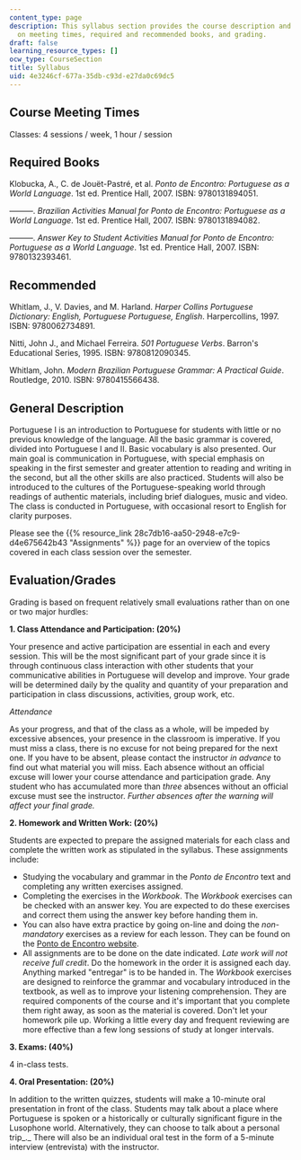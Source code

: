 ```yaml
---
content_type: page
description: This syllabus section provides the course description and information
  on meeting times, required and recommended books, and grading.
draft: false
learning_resource_types: []
ocw_type: CourseSection
title: Syllabus
uid: 4e3246cf-677a-35db-c93d-e27da0c69dc5
---
```

## Course Meeting Times

Classes: 4 sessions / week, 1 hour / session

## Required Books

Klobucka, A., C. de Jouët-Pastré, et al. *Ponto de Encontro: Portuguese as a World Language*. 1st ed. Prentice Hall, 2007. ISBN: 9780131894051.

———. *Brazilian Activities Manual for Ponto de Encontro: Portuguese as a World Language*. 1st ed. Prentice Hall, 2007. ISBN: 9780131894082.

———. *Answer Key to Student Activities Manual for Ponto de Encontro: Portuguese as a World Language*. 1st ed. Prentice Hall, 2007. ISBN: 9780132393461.

## Recommended

Whitlam, J., V. Davies, and M. Harland. *Harper Collins Portuguese Dictionary: English, Portuguese Portuguese, English*. Harpercollins, 1997. ISBN: 9780062734891.

Nitti, John J., and Michael Ferreira. *501 Portuguese Verbs*. Barron's Educational Series, 1995. ISBN: 9780812090345.

Whitlam, John. *Modern Brazilian Portuguese Grammar: A Practical Guide*. Routledge, 2010. ISBN: 9780415566438.

## General Description

Portuguese I is an introduction to Portuguese for students with little or no previous knowledge of the language. All the basic grammar is covered, divided into Portuguese I and II. Basic vocabulary is also presented. Our main goal is communication in Portuguese, with special emphasis on speaking in the first semester and greater attention to reading and writing in the second, but all the other skills are also practiced. Students will also be introduced to the cultures of the Portuguese-speaking world through readings of authentic materials, including brief dialogues, music and video. The class is conducted in Portuguese, with occasional resort to English for clarity purposes.

Please see the {{% resource_link 28c7db16-aa50-2948-e7c9-d4e675642b43 "Assignments" %}} page for an overview of the topics covered in each class session over the semester.

## Evaluation/Grades

Grading is based on frequent relatively small evaluations rather than on one or two major hurdles:

**1\. Class Attendance and Participation: (20%)**

Your presence and active participation are essential in each and every session. This will be the most significant part of your grade since it is through continuous class interaction with other students that your communicative abilities in Portuguese will develop and improve. Your grade will be determined daily by the quality and quantity of your preparation and participation in class discussions, activities, group work, etc.

*Attendance*

As your progress, and that of the class as a whole, will be impeded by excessive absences, your presence in the classroom is imperative. If you must miss a class, there is no excuse for not being prepared for the next one. If you have to be absent, please contact the instructor *in advance* to find out what material you will miss. Each absence without an official excuse will lower your course attendance and participation grade. Any student who has accumulated more than *three* absences without an official excuse must see the instructor. *Further absences after the warning will affect your final grade.*

**2\. Homework and Written Work: (20%)**

Students are expected to prepare the assigned materials for each class and complete the written work as stipulated in the syllabus. These assignments include:

- Studying the vocabulary and grammar in the *Ponto de Encontro* text and completing any written exercises assigned.
- Completing the exercises in the *Workbook*. The *Workbook* exercises can be checked with an answer key. You are expected to do these exercises and correct them using the answer key before handing them in.
- You can also have extra practice by going on-line and doing the *non-mandatory* exercises as a review for each lesson. They can be found on the [Ponto de Encontro website](http://wps.prenhall.com/wl_klobucka_ponto_1/).
- All assignments are to be done on the date indicated. *Late work will not receive full credit*. Do the homework in the order it is assigned each day. Anything marked "entregar" is to be handed in. The *Workbook* exercises are designed to reinforce the grammar and vocabulary introduced in the textbook, as well as to improve your listening comprehension. They are required components of the course and it's important that you complete them right away, as soon as the material is covered. Don't let your homework pile up. Working a little every day and frequent reviewing are more effective than a few long sessions of study at longer intervals.

**3\. Exams: (40%)**

4 in-class tests.

**4\. Oral Presentation: (20%)**

In addition to the written quizzes, students will make a 10-minute oral presentation in front of the class. Students may talk about a place where Portuguese is spoken or a historically or culturally significant figure in the Lusophone world. Alternatively, they can choose to talk about a personal trip\_.\_ There will also be an individual oral test in the form of a 5-minute interview (entrevista) with the instructor.